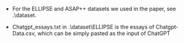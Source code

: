 
* For the ELLIPSE and ASAP++ datasets we used in the paper, see .\dataset.

* Chatgpt_essays.txt in .\dataset\ELLIPSE is the essays of Chatgpt-Data.csv, which can be simply pasted as the input of ChatGPT

